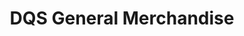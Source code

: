 ---
title: "DQS General Merchandise"
url: /san-fernando/dqs-general-merchandise/
shop: variety store
---